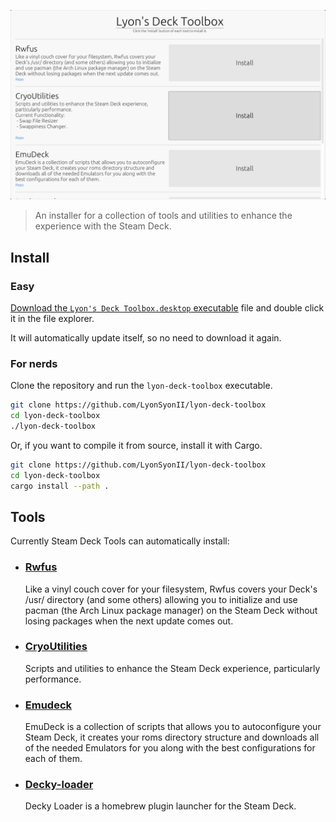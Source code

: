 ![Screenshot](https://github.com/LyonSyonII/lyon-deck-toolbox/blob/main/assets/screenshot.png)

> An installer for a collection of tools and utilities to enhance the experience with the Steam Deck.

## Install
### Easy
[Download the `Lyon's Deck Toolbox.desktop` executable](https://github.com/LyonSyonII/lyon-deck-toolbox/releases/latest/download/lyon-deck-toolbox.desktop) file and double click it in the file explorer.

It will automatically update itself, so no need to download it again.

### For nerds
Clone the repository and run the `lyon-deck-toolbox` executable.
```bash
git clone https://github.com/LyonSyonII/lyon-deck-toolbox
cd lyon-deck-toolbox
./lyon-deck-toolbox
```

Or, if you want to compile it from source, install it with Cargo.
```bash
git clone https://github.com/LyonSyonII/lyon-deck-toolbox
cd lyon-deck-toolbox
cargo install --path .
```

## Tools
Currently Steam Deck Tools can automatically install:
- ### [Rwfus](https://github.com/ValShaped/rwfus)  
  Like a vinyl couch cover for your filesystem, Rwfus covers your Deck's /usr/ directory (and some others) allowing you to initialize and use pacman (the Arch Linux package manager) on the Steam Deck without losing packages when the next update comes out.  

- ### [CryoUtilities](https://github.com/CryoByte33/steam-deck-utilities)
  Scripts and utilities to enhance the Steam Deck experience, particularly performance.

- ### [Emudeck](https://github.com/dragoonDorise/EmuDeck)
  EmuDeck is a collection of scripts that allows you to autoconfigure your Steam Deck, it creates your roms directory structure and downloads all of the needed Emulators for you along with the best configurations for each of them.

- ### [Decky-loader](https://github.com/SteamDeckHomebrew/decky-loader)
  Decky Loader is a homebrew plugin launcher for the Steam Deck.
